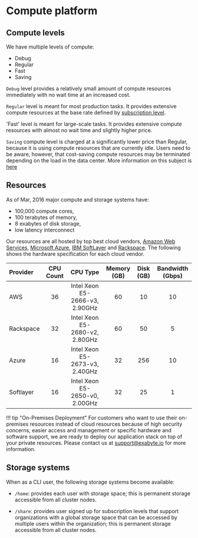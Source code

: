 <!-- by MM -->

# Compute platform

## Compute levels

We have multiple levels of compute:

- Debug
- Regular
- Fast
- Saving

`Debug` level provides a relatively small amount of compute resources immediately with no wait time at an increased cost.

`Regular` level is meant for most production tasks. It provides extensive compute resources at the base rate defined by [subscription level](/billing/accounts-and-billing#pricing).

'Fast' level is meant for large-scale tasks. It provides extensive compute resources with almost no wait time and slightly higher price.

`Saving` compute level is charged at a significantly lower price than Regular, because it is using compute resources that are currently idle. Users need to be aware, however, that cost-saving compute resources may be terminated depending on the load in the data center. More information on this subject is [here](../cli/jobs.md#job-termination)

## Resources

As of Mar, 2016 major compute and storage systems have:

* 100,000 compute cores,
* 100 terabytes of memory,
* 8 exabytes of disk storage,
* low latency interconnect

Our resources are all hosted by top best cloud vendors, [Amazon Web Services](http://www.aws.amazon.com), [Microsoft Azure](http://www.azure.microsoft.com), [IBM SoftLayer](http://www.softlayer.com) and [Rackspace](http://www.rackspace.com). The following shows the hardware specification for each cloud vendor.

|Provider  |CPU Count |CPU Type                       |Memory (GB) |Disk (GB) |Bandwidth (Gbps)|
|:---------|:--------:|:-----------------------------:|:---------:|:-------:|:--------------:  |
|AWS       |36        |Intel Xeon E5-2666-v3, 2.90GHz |60         |10       |10                |
|Rackspace |32        |Intel Xeon E5-2680-v2, 2.80GHz |60         |50       |5                 |
|Azure     |16        |Intel Xeon E5-2673-v3, 2.40GHz |32         |256      |10                |
|Softlayer |16        |Intel Xeon E5-2650-v0, 2.00GHz |32         |25       |1                 |

!!! tip "On-Premises Deployment"
    For customers who want to use their on-premises resources instead of cloud resources because of high security concerns, easier access and management or specific hardware and software support, we are ready to deploy our application stack on top of your private resources. Please contact us at support@exabyte.io for more information.

## Storage systems

When as a CLI user, the following storage systems become available:

- `/home`: provides each user with storage space; this is permanent storage accessible from all cluster nodes.

- `/share`: provides user signed up for subscription levels that support organizations with a global storage space that can be accessed by multiple users within the organization; this is permanent storage accessible from all cluster nodes.
